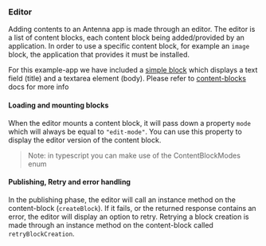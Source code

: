### Editor
Adding contents to an Antenna app is made through an editor.
The editor is a list of content blocks, each content block being
added/provided by an application. In order to use a specific content block,
for example an `image` block, the application that provides it must be installed.

For this example-app we have included a [simple block](../src/content-blocks/text-with-title/text-block-editor.tsx) which displays
a text field (title) and a textarea element (body). Please refer to [content-blocks](./CONTENT_BLOCKS.md) docs for more info

#### Loading and mounting blocks
When the editor mounts a content block, it will pass down a property `mode` which will always be equal to `"edit-mode"`.
You can use this property to display the editor version of the content block.

> Note: in typescript you can make use of the ContentBlockModes enum

#### Publishing, Retry and error handling
In the publishing phase, the editor will call an instance method on the content-block (`createBlock`). 
If it fails, or the returned response contains an error, the editor will display an option to retry.
Retrying a block creation is made through an instance method on the content-block called `retryBlockCreation`.
